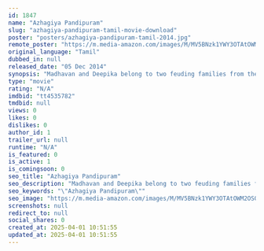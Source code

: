 ```yaml
---
id: 1847
name: "Azhagiya Pandipuram"
slug: "azhagiya-pandipuram-tamil-movie-download"
poster: "posters/azhagiya-pandipuram-tamil-2014.jpg"
remote_poster: "https://m.media-amazon.com/images/M/MV5BNzk1YWY3OTAtOWM2OS00YzZkLWEzZWYtNjY1NjA0OTQwYmMyXkEyXkFqcGdeQXVyMTEzNzg0Mjkx._V1_SX300.jpg"
original_language: "Tamil"
dubbed_in: null
released_date: "05 Dec 2014"
synopsis: "Madhavan and Deepika belong to two feuding families from the same neighbourhood. Problems arise when the duo fall in love with each other."
type: "movie"
rating: "N/A"
imdbid: "tt4535782"
tmdbid: null
views: 0
likes: 0
dislikes: 0
author_id: 1
trailer_url: null
runtime: "N/A"
is_featured: 0
is_active: 1
is_comingsoon: 0
seo_title: "Azhagiya Pandipuram"
seo_description: "Madhavan and Deepika belong to two feuding families from the same neighbourhood. Problems arise when the duo fall in love with each other."
seo_keywords: "\"Azhagiya Pandipuram\""
seo_image: "https://m.media-amazon.com/images/M/MV5BNzk1YWY3OTAtOWM2OS00YzZkLWEzZWYtNjY1NjA0OTQwYmMyXkEyXkFqcGdeQXVyMTEzNzg0Mjkx._V1_SX300.jpg"
screenshots: null
redirect_to: null
social_shares: 0
created_at: 2025-04-01 10:51:55
updated_at: 2025-04-01 10:51:55
---
```


